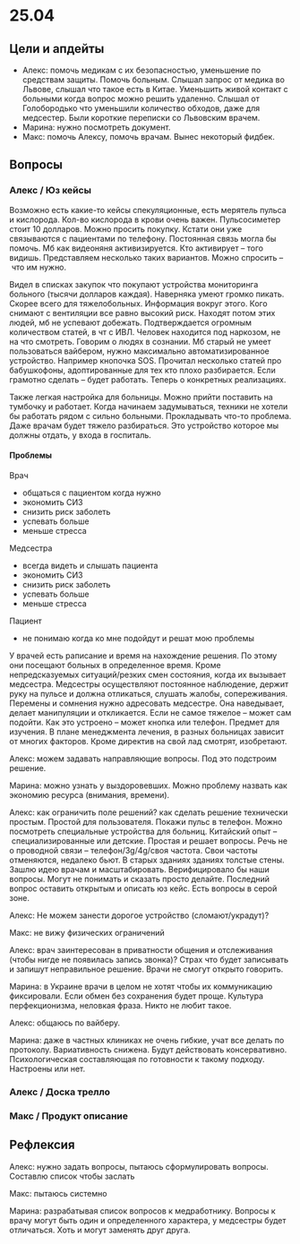 # 25.04

## Цели и апдейты

* Алекс: помочь медикам с их безопасностью, уменьшение по средствам защиты. Помочь больным. Слышал запрос от медика во Львове, слышал что такое есть в Китае. Уменьшить живой контакт с больными когда вопрос можно решить удаленно. Слышал от Голобородько что уменьшили количество обходов, даже для медсестер. Были короткие переписки со Львовским врачем.
* Марина: нужно посмотреть документ. 
* Макс: помочь Алексу, помочь врачам. Вынес некоторый фидбек. 

## Вопросы

### Алекс / Юз кейсы

Возможно есть какие-то кейсы спекуляционные, есть мерятель пульса и кислорода. Кол-во кислорода в крови очень важен. Пульсосиметер стоит 10 долларов. Можно просить покупку.  Кстати они уже связываются с пациентами по телефону. Постоянная связь могла бы помочь. Мб как видеоняня активизируется. Кто активирует – того видишь. Представляем несколько таких вариантов. Можно спросить – что им нужно. 

Видел в списках закупок что покупают устройства мониторинга больного \(тысячи долларов каждая\). Наверняка умеют громко пикать. Скорее всего для тяжелобольных. Информация вокруг этого. Кого снимают с вентиляции все равно высокий риск. Находят потом этих людей, мб не успевают добежать. Подтверждается огромным количеством статей, в чт с ИВЛ. Человек находится под наркозом, не на что смотреть. Говорим о людях в сознании. Мб старый не умеет пользоваться вайбером, нужно максимально автоматизированное устройство. Например кнопочка SOS. Прочитал несколько статей про бабушкофоны, адоптированные для тех кто плохо разбирается. Если грамотно сделать – будет работать. Теперь о конкретных реализациях.

Также легкая настройка для больницы. Можно прийти поставить на тумбочку и работает. Когда начинаем задумываться, техники не хотели бы работать рядом с сильно больными. Прокладывать что-то проблема. Даже врачам будет тяжело разбираться. Это устройство которое мы должны отдать, у входа в госпиталь.

#### Проблемы

Врач

* общаться с пациентом когда нужно
* экономить СИЗ
* снизить риск заболеть
* успевать больше
* меньше стресса

Медсестра

* всегда видеть и слышать пациента
* экономить СИЗ
* снизить риск заболеть
* успевать больше
* меньше стресса

Пациент

* не понимаю когда ко мне подойдут и решат мою проблемы

У врачей есть раписание и время на нахождение решения. По этому они посещают больных в определенное время. Кроме непредсказуемых ситуаций/резких смен состояния, когда их вызывает медсестра. Медсестры осуществляют постоянное наблюдение, держит руку на пульсе и должна отликаться, слушать жалобы, сопереживания. Перемены и сомнения нужно адресовать медсестре. Она наведывает, делает манипуляции и откликается. Если не самое тяжелое – может сам подойти. Как это устроено – может кнопка или телефон. Предмет для изучения. В плане менеджмента лечения, в разных больницах зависит от многих факторов. Кроме директив на свой лад смотрят, изобретают.

Алекс: можем задавать направляющие вопросы. Под это подстроим решение.

Марина: можно узнать у выздоровевших. Можно проблему назвать как экономию ресурса \(внимания, времени\). 

Алекс: как ограничить поле решений? как сделать решение технически простым. Простой для пользователя. Покажи пульс в телефон. Можно посмотреть специальные устройства для больниц. Китайский опыт – специализированные или детские. Простая и решает вопросы. Речь не о проводной связи – телефон/3g/4g/своя частота. Свои частоты отменяются, недалеко бьют. В старых зданиях зданиях толстые стены. Зашлю идею врачам и масштабировать. Верифицировало бы наши вопросы. Могут не понимать и сказать просто делайте. Последний вопрос оставить открытым и описать юз кейс. Есть вопросы в серой зоне.

Алекс: Не можем занести дорогое устройство \(сломают/украдут\)?

Макс: не вижу физических ограничений

Алекс: врач заинтересован в приватности общения и отслеживания \(чтобы нигде не появилась запись звонка\)? Страх что будет записывать и запишут неправильное решение. Врачи не смогут открыто говорить.

Марина: в Украине врачи в целом не хотят чтобы их коммуникацию фиксировали. Если обмен без сохранения будет проще. Культура перфекционизма, неловкая фраза. Никто не любит такое.

Алекс: общаюсь по вайберу.

Марина: даже в частных клиниках не очень гибкие, учат все делать по протоколу. Вариативность снижена. Будут действовать консервативно. Психологическая составляющая по готовности к такому подходу. Настроены или нет.

### Алекс / Доска трелло

### Макс / Продукт описание

## Рефлексия

Алекс: нужно задать вопросы, пытаюсь сформулировать вопросы. Составлю список чтобы заслать

Макс: пытаюсь системно

Марина: разрабатывая список вопросов к медработнику. Вопросы к врачу могут быть один и определенного характера, у медсестры будет отличаться. Хоть и могут заменять друг друга.

